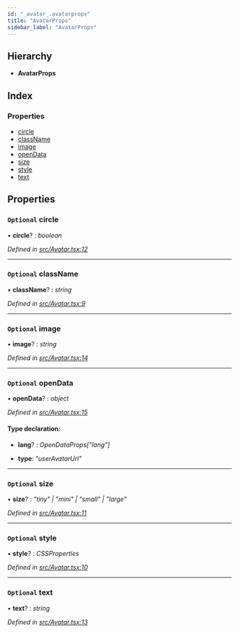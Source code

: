 ```yaml
---
id: "_avatar_.avatarprops"
title: "AvatarProps"
sidebar_label: "AvatarProps"
---
```


## Hierarchy

* **AvatarProps**

## Index

### Properties

* [circle](_avatar_.avatarprops.md#optional-circle)
* [className](_avatar_.avatarprops.md#optional-classname)
* [image](_avatar_.avatarprops.md#optional-image)
* [openData](_avatar_.avatarprops.md#optional-opendata)
* [size](_avatar_.avatarprops.md#optional-size)
* [style](_avatar_.avatarprops.md#optional-style)
* [text](_avatar_.avatarprops.md#optional-text)

## Properties

### `Optional` circle

• **circle**? : *boolean*

*Defined in [src/Avatar.tsx:12](https://github.com/tarojsx/ui/blob/v0.11.0/src/Avatar.tsx#L12)*

___

### `Optional` className

• **className**? : *string*

*Defined in [src/Avatar.tsx:9](https://github.com/tarojsx/ui/blob/v0.11.0/src/Avatar.tsx#L9)*

___

### `Optional` image

• **image**? : *string*

*Defined in [src/Avatar.tsx:14](https://github.com/tarojsx/ui/blob/v0.11.0/src/Avatar.tsx#L14)*

___

### `Optional` openData

• **openData**? : *object*

*Defined in [src/Avatar.tsx:15](https://github.com/tarojsx/ui/blob/v0.11.0/src/Avatar.tsx#L15)*

#### Type declaration:

* **lang**? : *OpenDataProps["lang"]*

* **type**: *"userAvatarUrl"*

___

### `Optional` size

• **size**? : *"tiny" | "mini" | "small" | "large"*

*Defined in [src/Avatar.tsx:11](https://github.com/tarojsx/ui/blob/v0.11.0/src/Avatar.tsx#L11)*

___

### `Optional` style

• **style**? : *CSSProperties*

*Defined in [src/Avatar.tsx:10](https://github.com/tarojsx/ui/blob/v0.11.0/src/Avatar.tsx#L10)*

___

### `Optional` text

• **text**? : *string*

*Defined in [src/Avatar.tsx:13](https://github.com/tarojsx/ui/blob/v0.11.0/src/Avatar.tsx#L13)*
